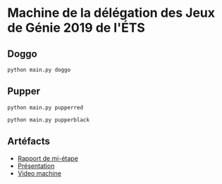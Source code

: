 # Machine de la délégation des Jeux de Génie 2019 de l'ÉTS

## Doggo

```python main.py doggo```

## Pupper

```python main.py pupperred```

```python main.py pupperblack```

## Artéfacts
- [Rapport de mi-étape](rapport_mi-etape.pdf)
- [Présentation](presentation.pdf)
- [Video machine](https://www.youtube.com/watch?v=33MmeCM0EXI&feature=youtu.be)


